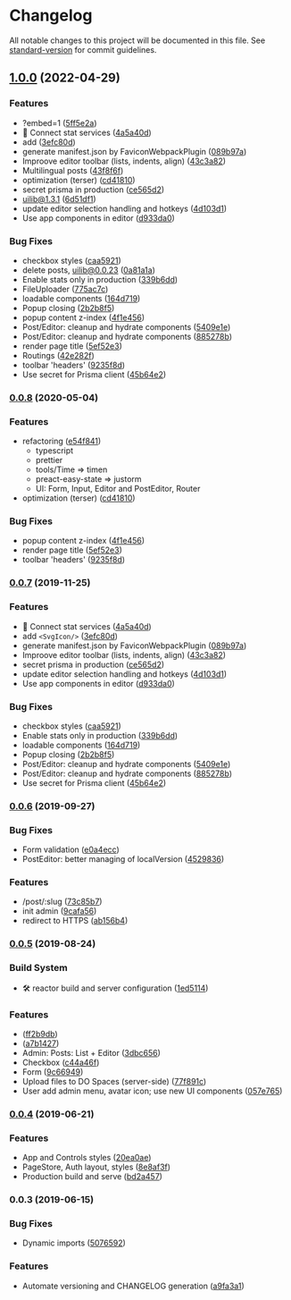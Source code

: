 # Changelog

All notable changes to this project will be documented in this file. See [standard-version](https://github.com/conventional-changelog/standard-version) for commit guidelines.

## [1.0.0](https://github.com/apostololeg/sandboxt/compare/v0.0.6...v1.0.0) (2022-04-29)


### Features

* ?embed=1 ([5ff5e2a](https://github.com/apostololeg/sandboxt/commit/5ff5e2ae24076592aa7aebc42435143a6e3fed4c))
* 📡 Connect stat services ([4a5a40d](https://github.com/apostololeg/sandboxt/commit/4a5a40d61b753b69d4ac95c0b6ccee709c651807))
* add <SvgIcon/> ([3efc80d](https://github.com/apostololeg/sandboxt/commit/3efc80d911ab87b08b881f55e6f072641f261a95))
* generate manifest.json by FaviconWebpackPlugin ([089b97a](https://github.com/apostololeg/sandboxt/commit/089b97a4ae8ad297179a721fce8f355094f4f2c1))
* Improove editor toolbar (lists, indents, align) ([43c3a82](https://github.com/apostololeg/sandboxt/commit/43c3a82c10ba079dda85388313129d8a21b60593))
* Multilingual posts ([43f8f6f](https://github.com/apostololeg/sandboxt/commit/43f8f6f918f20eba781741fa21eb35a759acf3a0))
* optimization (terser) ([cd41810](https://github.com/apostololeg/sandboxt/commit/cd41810430f60e229ba75de977499f95b5e232ab))
* secret prisma in production ([ce565d2](https://github.com/apostololeg/sandboxt/commit/ce565d2b362413612a545b55b708750f95d2015c))
* uilib@1.3.1 ([6d51df1](https://github.com/apostololeg/sandboxt/commit/6d51df19116aea3f085428152cb02f5867e63c76))
* update editor selection handling and hotkeys ([4d103d1](https://github.com/apostololeg/sandboxt/commit/4d103d1fb2f024d466c74244e1084c392eae071f))
* Use app components in editor ([d933da0](https://github.com/apostololeg/sandboxt/commit/d933da0b9e12f23053994b28f335973b908cf082))


### Bug Fixes

* checkbox styles ([caa5921](https://github.com/apostololeg/sandboxt/commit/caa592108383f8eed42abc735760d227fc2302f8))
* delete posts, uilib@0.0.23 ([0a81a1a](https://github.com/apostololeg/sandboxt/commit/0a81a1aca4acdf70994bb82ca59ec6fcd4b41059))
* Enable stats only in production ([339b6dd](https://github.com/apostololeg/sandboxt/commit/339b6ddede5de717a6fddd7e4cfb14acab0f0518))
* FileUploader ([775ac7c](https://github.com/apostololeg/sandboxt/commit/775ac7cf67d7bd521a72d0bfbe6c95dd2bb05e40))
* loadable components ([164d719](https://github.com/apostololeg/sandboxt/commit/164d719878f17df9b1220544e0e7039785a4ea8b))
* Popup closing ([2b2b8f5](https://github.com/apostololeg/sandboxt/commit/2b2b8f540d543a01360852b6373253f11d12d03d))
* popup content z-index ([4f1e456](https://github.com/apostololeg/sandboxt/commit/4f1e456b2eee06359d7e1b11596557543d06e0d3))
* Post/Editor: cleanup and hydrate components ([5409e1e](https://github.com/apostololeg/sandboxt/commit/5409e1e62a438a141398c70bf8c4b74bd2f0e797))
* Post/Editor: cleanup and hydrate components ([885278b](https://github.com/apostololeg/sandboxt/commit/885278bd8879fa11810e7f885abbc9d561b0cbc2))
* render page title ([5ef52e3](https://github.com/apostololeg/sandboxt/commit/5ef52e3c5986d9982e6bde96f3fa406952f41d69))
* Routings ([42e282f](https://github.com/apostololeg/sandboxt/commit/42e282fb4aa769c00f659d419f612257a246fad1))
* toolbar 'headers' ([9235f8d](https://github.com/apostololeg/sandboxt/commit/9235f8dd300fcede945b6a1353d983c333a358b9))
* Use secret for Prisma client ([45b64e2](https://github.com/apostololeg/sandboxt/commit/45b64e206d836bdf8d5a3ad665c38ee76489f350))

### [0.0.8](https://github.com/apostololeg/sandboxt/compare/v0.0.7...v0.0.8) (2020-05-04)

### Features

- refactoring ([e54f841](https://github.com/apostololeg/sandboxt/commit/e54f841f9462281ee23f120157b1b6d46bc50b83))
  - typescript
  - prettier
  - tools/Time => timen
  - preact-easy-state => justorm
  - UI: Form, Input, Editor and PostEditor, Router
- optimization (terser) ([cd41810](https://github.com/apostololeg/sandboxt/commit/cd41810430f60e229ba75de977499f95b5e232ab))

### Bug Fixes

- popup content z-index ([4f1e456](https://github.com/apostololeg/sandboxt/commit/4f1e456b2eee06359d7e1b11596557543d06e0d3))
- render page title ([5ef52e3](https://github.com/apostololeg/sandboxt/commit/5ef52e3c5986d9982e6bde96f3fa406952f41d69))
- toolbar 'headers' ([9235f8d](https://github.com/apostololeg/sandboxt/commit/9235f8dd300fcede945b6a1353d983c333a358b9))

### [0.0.7](https://github.com/apostololeg/sandboxt/compare/v0.0.6...v0.0.7) (2019-11-25)

### Features

- 📡 Connect stat services ([4a5a40d](https://github.com/apostololeg/sandboxt/commit/4a5a40d61b753b69d4ac95c0b6ccee709c651807))
- add `<SvgIcon/>` ([3efc80d](https://github.com/apostololeg/sandboxt/commit/3efc80d911ab87b08b881f55e6f072641f261a95))
- generate manifest.json by FaviconWebpackPlugin ([089b97a](https://github.com/apostololeg/sandboxt/commit/089b97a4ae8ad297179a721fce8f355094f4f2c1))
- Improove editor toolbar (lists, indents, align) ([43c3a82](https://github.com/apostololeg/sandboxt/commit/43c3a82c10ba079dda85388313129d8a21b60593))
- secret prisma in production ([ce565d2](https://github.com/apostololeg/sandboxt/commit/ce565d2b362413612a545b55b708750f95d2015c))
- update editor selection handling and hotkeys ([4d103d1](https://github.com/apostololeg/sandboxt/commit/4d103d1fb2f024d466c74244e1084c392eae071f))
- Use app components in editor ([d933da0](https://github.com/apostololeg/sandboxt/commit/d933da0b9e12f23053994b28f335973b908cf082))

### Bug Fixes

- checkbox styles ([caa5921](https://github.com/apostololeg/sandboxt/commit/caa592108383f8eed42abc735760d227fc2302f8))
- Enable stats only in production ([339b6dd](https://github.com/apostololeg/sandboxt/commit/339b6ddede5de717a6fddd7e4cfb14acab0f0518))
- loadable components ([164d719](https://github.com/apostololeg/sandboxt/commit/164d719878f17df9b1220544e0e7039785a4ea8b))
- Popup closing ([2b2b8f5](https://github.com/apostololeg/sandboxt/commit/2b2b8f540d543a01360852b6373253f11d12d03d))
- Post/Editor: cleanup and hydrate components ([5409e1e](https://github.com/apostololeg/sandboxt/commit/5409e1e62a438a141398c70bf8c4b74bd2f0e797))
- Post/Editor: cleanup and hydrate components ([885278b](https://github.com/apostololeg/sandboxt/commit/885278bd8879fa11810e7f885abbc9d561b0cbc2))
- Use secret for Prisma client ([45b64e2](https://github.com/apostololeg/sandboxt/commit/45b64e206d836bdf8d5a3ad665c38ee76489f350))

### [0.0.6](https://github.com/apostololeg/sandbox-react/compare/v0.0.5...v0.0.6) (2019-09-27)

### Bug Fixes

- Form validation ([e0a4ecc](https://github.com/apostololeg/sandbox-react/commit/e0a4ecc))
- PostEditor: better managing of localVersion ([4529836](https://github.com/apostololeg/sandbox-react/commit/4529836))

### Features

- /post/:slug ([73c85b7](https://github.com/apostololeg/sandbox-react/commit/73c85b7))
- init admin ([9cafa56](https://github.com/apostololeg/sandbox-react/commit/9cafa56))
- redirect to HTTPS ([ab156b4](https://github.com/apostololeg/sandbox-react/commit/ab156b4))

### [0.0.5](https://github.com/apostololeg/sandbox-react/compare/v0.0.4...v0.0.5) (2019-08-24)

### Build System

- 🛠 reactor build and server configuration ([1ed5114](https://github.com/apostololeg/sandbox-react/commit/1ed5114))

### Features

- <Editor/> ([ff2b9db](https://github.com/apostololeg/sandbox-react/commit/ff2b9db))
- <FileUploader/> ([a7b1427](https://github.com/apostololeg/sandbox-react/commit/a7b1427))
- Admin: Posts: List + Editor ([3dbc656](https://github.com/apostololeg/sandbox-react/commit/3dbc656))
- Checkbox ([c44a46f](https://github.com/apostololeg/sandbox-react/commit/c44a46f))
- Form ([9c66949](https://github.com/apostololeg/sandbox-react/commit/9c66949))
- Upload files to DO Spaces (server-side) ([77f891c](https://github.com/apostololeg/sandbox-react/commit/77f891c))
- User add admin menu, avatar icon; use new UI components ([057e765](https://github.com/apostololeg/sandbox-react/commit/057e765))

### [0.0.4](https://github.com/apostololeg/sandbox-react/compare/v0.0.3...v0.0.4) (2019-06-21)

### Features

- App and Controls styles ([20ea0ae](https://github.com/apostololeg/sandbox-react/commit/20ea0ae))
- PageStore, Auth layout, styles ([8e8af3f](https://github.com/apostololeg/sandbox-react/commit/8e8af3f))
- Production build and serve ([bd2a457](https://github.com/apostololeg/sandbox-react/commit/bd2a457))

### 0.0.3 (2019-06-15)

### Bug Fixes

- Dynamic imports ([5076592](https://github.com/apostololeg/sandbox-react/commit/5076592))

### Features

- Automate versioning and CHANGELOG generation ([a9fa3a1](https://github.com/apostololeg/sandbox-react/commit/a9fa3a1))
